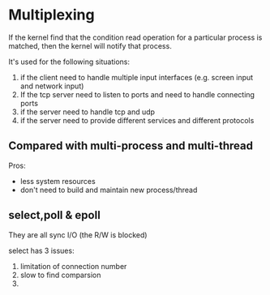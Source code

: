 # Multiplexing

If the kernel find that the condition read operation for a particular process is matched, then the kernel will notify that process.

It's used for the following situations:

1. if the client need to handle multiple input interfaces \(e.g. screen input and network input\)
2. If the tcp server need to listen to ports and need to handle connecting ports
3. if the server need to handle tcp and udp 
4. if the server need to provide different services and different protocols



## Compared with multi-process and multi-thread

Pros:

* less system resources
* don't need to build and maintain new process/thread



## select,poll & epoll

They are all sync I/O \(the R/W is blocked\)

select has 3 issues:

1. limitation of connection number
2. slow to find comparsion
3. 


